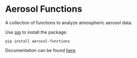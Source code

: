 # Aerosol Functions

A collection of functions to analyze atmospheric aerosol data.

Use [pip](https://pip.pypa.io/en/stable/) to install the package:
```
pip install aerosol-functions
```
Documentation can be found [here](https://jlpl.github.io/aerosol-functions/).

